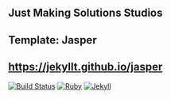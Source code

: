 ## Just Making Solutions Studios 
## Template: Jasper
## https://jekyllt.github.io/jasper


[![Build Status](https://github.com/jekyllt/jasper/actions/workflows/jekyll_build.yml/badge.svg)](https://github.com/jekyllt/jasper/actions/workflows/jekyll_build.yml)
[![Ruby](https://img.shields.io/badge/ruby-2.6.3-blue.svg?style=flat)](http://travis-ci.org/jekyllt/jasper)
[![Jekyll](https://img.shields.io/badge/jekyll-3.9.0-blue.svg?style=flat)](http://travis-ci.org/jekyllt/jasper)


